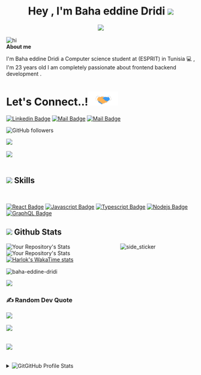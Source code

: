 <h1 align="center"><b>Hey , I'm Baha eddine Dridi </b><img src="https://media.giphy.com/media/hvRJCLFzcasrR4ia7z/giphy.gif" width="35"></h1>
<p align="center">
  <a href="https://github.com/DenverCoder1/readme-typing-svg"><img src="https://readme-typing-svg.herokuapp.com?font=Time+New+Roman&color=cyan&size=25&center=true&vCenter=true&width=600&height=100&lines=Hey!+It's+Baha+eddine+Dridi..&hearts;++;Self-taught+Full+Stack+Web+Developer,;Software-Engineer,;Love+to+learn+new+stuffs..<3"></a>
</p>


<!--
<p align="center">
## [![Typing SVG](https://readme-typing-svg.herokuapp.com?font=Architects+Daughter&color=0099DD&size=30&lines=Hey!+It's+Dridi+Baha+eddine!;Computer+Science+Student;Full+Stack+Web+Developer;Freelancer;DS%20|%20AI%20|%20ML%20Enthusiastic;Always%20learning%20new%20things)](https://github.com/baha-eddine-dridi) 
  </p> -->
  
<!--  Ceci mon Avatar-->
<img title="My Avatar" align="left" src="assets/images/Aziz.png"  width="500px" alt="hi" >

<!--  About me -->
<!--## <picture><img src = "assets/about_me.gif" width = 50px></picture> **About me**-->
**About me**

I'm Baha eddine Dridi a Computer science student at (ESPRIT) in Tunisia 💻 , I'm 23 years old 
I am completely passionate about frontend backend development .

<!-- Let's Connect..! -->
# <b> Let's Connect..!</b><img src="https://github.com/0xAbdulKhalid/0xAbdulKhalid/raw/main/assets/mdImages/handshake.gif" width ="80">


[![Linkedin Badge](https://img.shields.io/badge/-BahaEddineDridi-0e76a8?style=flat&labelColor=0e76a8&logo=linkedin&logoColor=white)](https://www.linkedin.com/in/baha-eddine-dridi-9612b6257/) 
[![Mail Badge](https://img.shields.io/badge/-@dridi.baha-e84393?style=flat&labelColor=e84393&logo=instagram&logoColor=white)](https://www.instagram.com/dridi.baha/?hl=fr)
[![Mail Badge](https://img.shields.io/badge/-BahaEddineDridi-c0392b?style=flat&labelColor=c0392b&logo=gmail&logoColor=white)](mailto:bahadridi441@gmail.com)


![GitHub followers](https://img.shields.io/github/followers/baha-eddine-dridi?style=social)

<img src="https://img.shields.io/badge/Age-23-blue" />

<!-- Ligne  -->
<img src="https://user-images.githubusercontent.com/73097560/115834477-dbab4500-a447-11eb-908a-139a6edaec5c.gif"><br><br>
<!-- TODO: Add last video link 

- 🔭 I’m currently studying at @Esprit
- :computer: Most used line of code `git commit -m "Initial Commit"`
- 🤔 I’m looking for help with Outstanding Video ideas.
- 📫 How to reach me: bahadridi441@gmail.com
-->


<!-- Skills  -->
## <img src="https://media2.giphy.com/media/QssGEmpkyEOhBCb7e1/giphy.gif?cid=ecf05e47a0n3gi1bfqntqmob8g9aid1oyj2wr3ds3mg700bl&rid=giphy.gif" width ="25"><b> Skills</b>
<br>

<!-- TODO: Make technologies links takes you to repositories -->

[![React Badge](https://img.shields.io/badge/-React-61DBFB?style=for-the-badge&labelColor=black&logo=react&logoColor=61DBFB)](#) [![Javascript Badge](https://img.shields.io/badge/-Javascript-F0DB4F?style=for-the-badge&labelColor=black&logo=javascript&logoColor=F0DB4F)](#) [![Typescript Badge](https://img.shields.io/badge/-Typescript-007acc?style=for-the-badge&labelColor=black&logo=typescript&logoColor=007acc)](#) [![Nodejs Badge](https://img.shields.io/badge/-Nodejs-3C873A?style=for-the-badge&labelColor=black&logo=node.js&logoColor=3C873A)](#) [![GraphQL Badge](https://img.shields.io/badge/-GraphQl-e535ab?style=for-the-badge&labelColor=black&logo=node.js&logoColor=e535ab)](#)

<!-- Github Stats   -->
## <img src="https://media.giphy.com/media/iY8CRBdQXODJSCERIr/giphy.gif" width="35"><b> Github Stats </b>
<img align="right" width=200px height=200px alt="side_sticker" src="https://media.giphy.com/media/TEnXkcsHrP4YedChhA/giphy.gif" />

![Your Repository's Stats](https://github-readme-stats.vercel.app/api/top-langs/?username=AzizBenIsmail&show_icons=true&locale=en&layout=compact&langs_count=50&theme=algolia)
![Your Repository's Stats](https://github-readme-stats.vercel.app/api?username=AzizBenIsmail&show_icons=true&theme=radical)
[![Harlok's WakaTime stats](https://github-readme-stats.vercel.app/api/wakatime?username=BenIsmail)](https://github.com/anuraghazra/github-readme-stats)
<p><img align="center" src="https://github-readme-streak-stats.herokuapp.com/?user=
baha-eddine-dridi
&&theme=algolia" alt="
baha-eddine-dridi
" /></p>

![](https://github-readme-activity-graph.vercel.app/graph?username=AzizBenIsmail&theme=react)

### ✍️ Random Dev Quote
![](https://quotes-github-readme.vercel.app/api?type=horizontal&theme=radical)

<img src="https://user-images.githubusercontent.com/73097560/115834477-dbab4500-a447-11eb-908a-139a6edaec5c.gif"><br><br>


<img src="https://user-images.githubusercontent.com/73097560/115834477-dbab4500-a447-11eb-908a-139a6edaec5c.gif"><br><br>

<details> 
  <summary>  <img src="./assets/giphy.gif" width="30px" alt="Git"/>GitHub Profile Stats </summary>
  <div>
  <samp>
      <br/>
            <p align="center">
      </p>
        <p align="center">
          <a href="https://github.com/baha-eddine-dridi/">
          <img width="45%" src="https://github-profile-summary-cards.vercel.app/api/cards/repos-per-language?username=
AzizBenIsmail
&theme=gruvbox&layout=compact&hide_border=true"
          alt="1999AZZAR :: Top Langs by repo" />
          <img width="45%" src="https://github-profile-summary-cards.vercel.app/api/cards/most-commit-language?username=
AzizBenIsmail
&theme=gruvbox&layout=compact&hide_border=true"
          alt="1999AZZAR :: Top Langs by commit" />
          </a>
        </p>
    <br>

## <img src="https://media.giphy.com/media/dxIWYNNVCxFXdP76XE/giphy.gif" width ="25"><b> Trophies</b>

[![trophy](https://github-profile-trophy.vercel.app/?username=baha-eddine-dridi&theme=nord&column=7)](https://github.com/Naderab/github-profile-trophy)

<br>
</details>




[reactplaylist]: https://www.youtube.com/watch?v=KxXXEL-k47Y&list=PLvXDmnBbOF7RnYiZvDwl2Pzcs2kfi10wd
[vscodetutorial]: https://www.youtube.com/watch?v=Bkie2ai8qeE&t=8s
[htmltutorial]: https://www.youtube.com/watch?v=VK6MXVxOsws&t=27s
[javascripttutorial]: https://www.youtube.com/watch?v=D-LHKvmX37E
